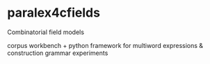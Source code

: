 # paralex4cfields
Combinatorial field models

corpus workbench + python framework for multiword expressions & construction grammar experiments


